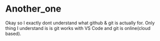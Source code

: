 # Another_one
Okay so I exactly dont understand what github & git is actually for.
Only thing I understand is is git works with VS Code and git is online(cloud based).
